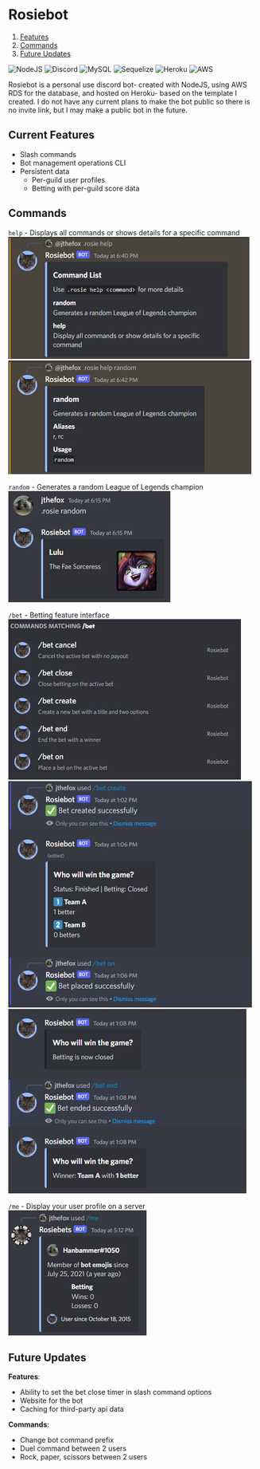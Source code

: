 # Rosiebot

1. [Features](#current-features)
2. [Commands](#commands)
3. [Future Updates](#future-updates)

![NodeJS](https://img.shields.io/badge/node.js-6DA55F?style=for-the-badge&logo=node.js&logoColor=white)
![Discord](https://img.shields.io/badge/discord.js-%237289DA.svg?style=for-the-badge&logo=discord&logoColor=white)
![MySQL](https://img.shields.io/badge/mysql-%2300f.svg?style=for-the-badge&logo=mysql&logoColor=white)
![Sequelize](https://img.shields.io/badge/Sequelize-52B0E7?style=for-the-badge&logo=Sequelize&logoColor=white)
![Heroku](https://img.shields.io/badge/heroku-%23430098.svg?style=for-the-badge&logo=heroku&logoColor=white)
![AWS](https://img.shields.io/badge/AWS-%23FF9900.svg?style=for-the-badge&logo=amazon-aws&logoColor=white)

Rosiebot is a personal use discord bot- created with NodeJS, using AWS RDS for the database, and hosted on Heroku- based on the template I created. I do not have any current plans to make the bot public so there is no invite link, but I may make a public bot in the future.

## Current Features
- Slash commands
- Bot management operations CLI
- Persistent data
  - Per-guild user profiles
  - Betting with per-guild score data

## Commands
`help` - Displays all commands or shows details for a specific command<br>
![Basic usage of the help command](./assets/cmd-help1.png)
![Usage of the help command for a specific command](./assets/cmd-help2.png)

`random` - Generates a random League of Legends champion<br>
![Usage of the random command](./assets/cmd-random.png)

`/bet` - Betting feature interface<br>
![List of available bet commands](./assets/cmd-bet1.png)<br>
![Creating and placing a bet with /bet](./assets/cmd-bet2.png)
![Closing and ending a bet with /bet](./assets/cmd-bet3.png)

`/me` - Display your user profile on a server<br>
![Usage of the /me command](./assets/cmd-me.png)

## Future Updates
**Features**:
- Ability to set the bet close timer in slash command options
- Website for the bot
- Caching for third-party api data

**Commands**:
- Change bot command prefix
- Duel command between 2 users
- Rock, paper, scissors between 2 users

